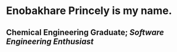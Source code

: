 # Enobakhare Princely is my name.
## Chemical Engineering Graduate; _Software Engineering Enthusiast_
